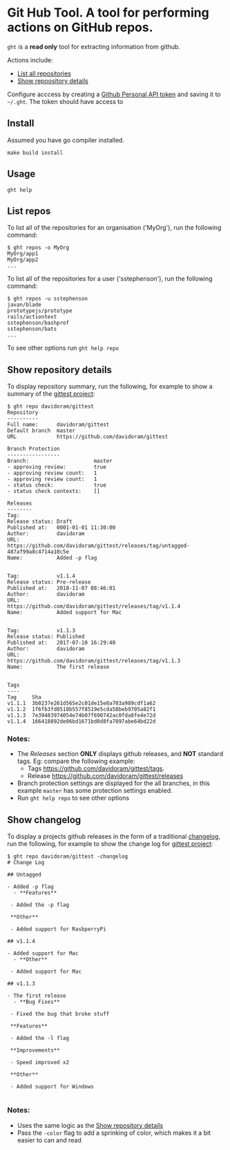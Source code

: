 # Git Hub Tool. A tool for performing actions on  GitHub repos.

`ght` is a **read only** tool for extracting information from github.

Actions include:

- [List all repositories](#List-repos)
- [Show repoository details](#Show-repository-details)

Configure acccess by creating a [Github Personal API token](https://blog.github.com/2013-05-16-personal-api-tokens/) and saving it to `~/.ght`.  The token should have access to


## Install

Assumed you have go compiler installed.

```
make build install
```

## Usage

```
ght help
```

## List repos

To list all of the repositories for an organisation ('MyOrg'), run the following command:

```
$ ght repos -o MyOrg
MyOrg/app1
MyOrg/app2
...
```

To list all of the repositories for a user ('sstephenson'), run the following command:

```
$ ght repos -u sstephenson
javan/blade
prototypejs/prototype
rails/actiontext
sstephenson/bashprof
sstephenson/bats
...
```

To see other options run `ght help repo`

## Show repository details

To display repository summary, run the following, for example to show a summary of the [gittest project](https://github.com/davidoram/gittest):

```
$ ght repo davidoram/gittest
Repository
----------
Full name:    	davidoram/gittest
Default branch	master
URL           	https://github.com/davidoram/gittest

Branch Protection
-----------------
Branch:                  	master
- approving review:      	true
- approving review count:	1
- approving review count:	1
- status check:          	true
- status check contexts: 	[]

Releases
--------
Tag:
Release status:	Draft
Published at:  	0001-01-01 11:30:00
Author:        	davidoram
URL:           	https://github.com/davidoram/gittest/releases/tag/untagged-487af99a8c4714a10c5e
Name:          	Added -p flag


Tag:           	v1.1.4
Release status:	Pre-release
Published at:  	2018-11-07 08:46:01
Author:        	davidoram
URL:           	https://github.com/davidoram/gittest/releases/tag/v1.1.4
Name:          	Added support for Mac


Tag:           	v1.1.3
Release status:	Published
Published at:  	2017-07-10 16:29:40
Author:        	davidoram
URL:           	https://github.com/davidoram/gittest/releases/tag/v1.1.3
Name:          	The first release


Tags
----
Tag   	Sha
v1.1.1	3b0237e261d565e2c01de15e8a703a989cdf1a62
v1.1.2	1f6fb3fd0510b557f8519e5cda58beb9705a82f1
v1.1.3	7e39483974054e74b07f690742ac0fda8fe4e72d
v1.1.4	166418892de06bd1671bd0d8fa7897abe64bd22d
```

### Notes:

- The *Releases* section **ONLY** displays github releases, and **NOT** standard tags. Eg: compare the following example:
  - Tags https://github.com/davidoram/gittest/tags.
  - Release https://github.com/davidoram/gittest/releases
- Branch protection settings are displayed for the all branches, in this example `master` has some protection settings enabled.
- Run `ght help repo` to see other options


## Show changelog

To display a projects github releases in the form of a traditional [changelog](https://en.wikipedia.org/wiki/Changelog#Format), run the following, for example to show the change log for [gittest project](https://github.com/davidoram/gittest):

```
$ ght repo davidoram/gittest -changelog
# Change Log

## Untagged

- Added -p flag
  - **Features**
 
 - Added the -p flag
 
 **Other**
 
 - Added support for RasbperryPi

## v1.1.4

- Added support for Mac
  - **Other**
 
 - Added support for Mac

## v1.1.3

- The first release
  - **Bug Fixes**
 
 - Fixed the bug that broke stuff
 
 **Features**
 
 - Added the -l flag
 
 **Improvements**
 
 - Speed improved x2
 
 **Other**
 
 - Added support for Windows


```

### Notes:

- Uses the same logic as the [Show repository details](#Show_repository_details)
- Pass the `-color` flag to add a sprinking of color, which makes it a bit easier to can and read
